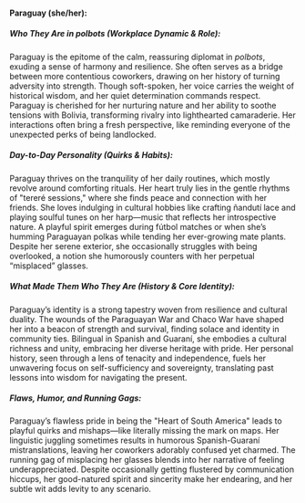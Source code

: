 #### Paraguay (she/her):  

##### Who They Are in *polbots* (Workplace Dynamic & Role):  
Paraguay is the epitome of the calm, reassuring diplomat in *polbots*, exuding a sense of harmony and resilience. She often serves as a bridge between more contentious coworkers, drawing on her history of turning adversity into strength. Though soft-spoken, her voice carries the weight of historical wisdom, and her quiet determination commands respect. Paraguay is cherished for her nurturing nature and her ability to soothe tensions with Bolivia, transforming rivalry into lighthearted camaraderie. Her interactions often bring a fresh perspective, like reminding everyone of the unexpected perks of being landlocked.

##### Day-to-Day Personality (Quirks & Habits):  
Paraguay thrives on the tranquility of her daily routines, which mostly revolve around comforting rituals. Her heart truly lies in the gentle rhythms of "tereré sessions," where she finds peace and connection with her friends. She loves indulging in cultural hobbies like crafting ñandutí lace and playing soulful tunes on her harp—music that reflects her introspective nature. A playful spirit emerges during fútbol matches or when she’s humming Paraguayan polkas while tending her ever-growing mate plants. Despite her serene exterior, she occasionally struggles with being overlooked, a notion she humorously counters with her perpetual “misplaced” glasses.

##### What Made Them Who They Are (History & Core Identity):  
Paraguay’s identity is a strong tapestry woven from resilience and cultural duality. The wounds of the Paraguayan War and Chaco War have shaped her into a beacon of strength and survival, finding solace and identity in community ties. Bilingual in Spanish and Guaraní, she embodies a cultural richness and unity, embracing her diverse heritage with pride. Her personal history, seen through a lens of tenacity and independence, fuels her unwavering focus on self-sufficiency and sovereignty, translating past lessons into wisdom for navigating the present.

##### Flaws, Humor, and Running Gags:  
Paraguay’s flawless pride in being the "Heart of South America" leads to playful quirks and mishaps—like literally missing the mark on maps. Her linguistic juggling sometimes results in humorous Spanish-Guaraní mistranslations, leaving her coworkers adorably confused yet charmed. The running gag of misplacing her glasses blends into her narrative of feeling underappreciated. Despite occasionally getting flustered by communication hiccups, her good-natured spirit and sincerity make her endearing, and her subtle wit adds levity to any scenario.